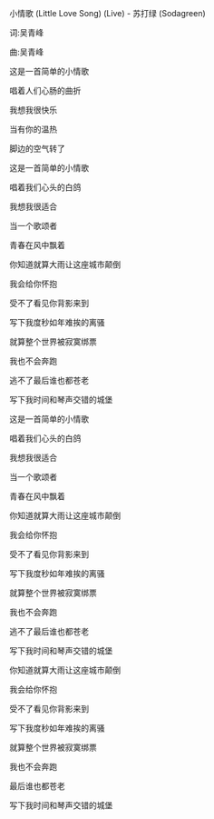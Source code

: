 小情歌 (Little Love Song) (Live) - 苏打绿 (Sodagreen)

词:吴青峰

曲:吴青峰

这是一首简单的小情歌

唱着人们心肠的曲折

我想我很快乐

当有你的温热

脚边的空气转了

这是一首简单的小情歌

唱着我们心头的白鸽

我想我很适合

当一个歌颂者

青春在风中飘着

你知道就算大雨让这座城市颠倒

我会给你怀抱

受不了看见你背影来到

写下我度秒如年难挨的离骚

就算整个世界被寂寞绑票

我也不会奔跑

逃不了最后谁也都苍老

写下我时间和琴声交错的城堡

这是一首简单的小情歌

唱着我们心头的白鸽

我想我很适合

当一个歌颂者

青春在风中飘着

你知道就算大雨让这座城市颠倒

我会给你怀抱

受不了看见你背影来到

写下我度秒如年难挨的离骚

就算整个世界被寂寞绑票

我也不会奔跑

逃不了最后谁也都苍老

写下我时间和琴声交错的城堡

你知道就算大雨让这座城市颠倒

我会给你怀抱

受不了看见你背影来到

写下我度秒如年难挨的离骚

就算整个世界被寂寞绑票

我也不会奔跑

最后谁也都苍老

写下我时间和琴声交错的城堡